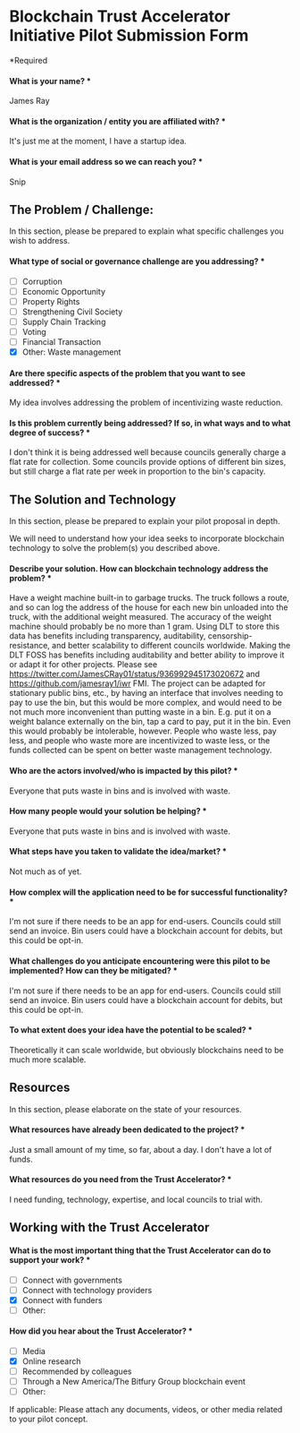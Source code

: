 # Blockchain Trust Accelerator Initiative Pilot Submission Form
*Required

#### What is your name? *

James Ray

#### What is the organization / entity you are affiliated with? *

It's just me at the moment, I have a startup idea.

#### What is your email address so we can reach you? *

Snip

## The Problem / Challenge:

In this section, please be prepared to explain what specific challenges you
wish to address.

#### What type of social or governance challenge are you addressing? *
- [ ] Corruption
- [ ] Economic Opportunity
- [ ] Property Rights
- [ ] Strengthening Civil Society
- [ ] Supply Chain Tracking
- [ ] Voting
- [ ] Financial Transaction
- [x] Other: Waste management

#### Are there specific aspects of the problem that you want to see addressed? *

My idea involves addressing the problem of incentivizing waste reduction.

#### Is this problem currently being addressed? If so, in what ways and to what degree of success? *

I don't think it is being addressed well because councils generally charge a
flat rate for collection. Some councils provide options of different bin
sizes, but still charge a flat rate per week in proportion to the bin's
capacity.

## The Solution and Technology

In this section, please be prepared to explain your pilot proposal in depth.

We will need to understand how your idea seeks to incorporate blockchain
technology to solve the problem(s) you described above.

#### Describe your solution. How can blockchain technology address the problem? *
Have a weight machine built-in to garbage trucks. The truck follows a route,
and so can log the address of the house for each new bin unloaded into the
truck, with the additional weight measured. The accuracy of the weight machine
should probably be no more than 1 gram. Using DLT to store this data has
benefits including transparency, auditability, censorship-resistance, and
better scalability to different councils worldwide. Making the DLT FOSS has
benefits including auditability and better ability to improve it or adapt it
for other projects. Please see
https://twitter.com/JamesCRay01/status/936992945173020672 and
https://github.com/jamesray1/iwr FMI.
The project can be adapted for stationary public bins, etc., by having an
interface that involves needing to pay to use the bin, but this would be more
complex, and would need to be not much more inconvenient than putting waste in
a bin. E.g. put it on a weight balance externally on the bin, tap a card to
pay, put it in the bin. Even this would probably be intolerable, however.
People who waste less, pay less, and people who waste more are incentivized to
waste less, or the funds collected can be spent on better waste management
technology.

#### Who are the actors involved/who is impacted by this pilot? *
Everyone that puts waste in bins and is involved with waste.

#### How many people would your solution be helping? *

Everyone that puts waste in bins and is involved with waste.

#### What steps have you taken to validate the idea/market? *

Not much as of yet.

#### How complex will the application need to be for successful functionality? *

I'm not sure if there needs to be an app for end-users. Councils could still
send an invoice. Bin users could have a blockchain account for debits, but
this could be opt-in.

#### What challenges do you anticipate encountering were this pilot to be implemented? How can they be mitigated? *

I'm not sure if there needs to be an app for end-users. Councils could still
send an invoice. Bin users could have a blockchain account for debits, but
this could be opt-in.

#### To what extent does your idea have the potential to be scaled? *

Theoretically it can scale worldwide, but obviously blockchains need to be
much more scalable.

## Resources
In this section, please elaborate on the state of your resources.

#### What resources have already been dedicated to the project? *

Just a small amount of my time, so far, about a day.
I don't have a lot of funds.

#### What resources do you need from the Trust Accelerator? *

I need funding, technology, expertise, and local councils to trial with.

## Working with the Trust Accelerator
#### What is the most important thing that the Trust Accelerator can do to support your work? *

- [ ] Connect with governments
- [ ] Connect with technology providers
- [x] Connect with funders
- [ ] Other:

#### How did you hear about the Trust Accelerator? *

- [ ] Media
- [x] Online research
- [ ] Recommended by colleagues
- [ ] Through a New America/The Bitfury Group blockchain event
- [ ] Other:

If applicable: Please attach any documents, videos, or other media related to
your pilot concept.
